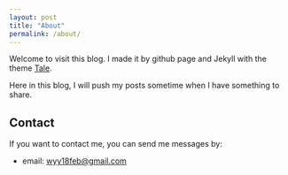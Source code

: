 ```yaml
---
layout: post
title: "About"
permalink: /about/
---
```


Welcome to visit this blog. I made it by github page and Jekyll with the theme [Tale](https://github.com/chesterhow/tale).

Here in this blog, I will push my posts sometime when I have something to share.

## Contact

If you want to contact me, you can send me messages by:
- email: [wyy18feb@gmail.com](mailto:wyy18feb@gmail.com)
